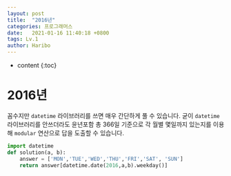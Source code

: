 ```yaml
---
layout: post
title:  "2016년"
categories: 프로그래머스
date:   2021-01-16 11:40:18 +0800
tags: Lv.1
author: Haribo
---
```


* content
{:toc}
# 2016년

꼼수지만 `datetime` 라이브러리를 쓰면 매우 간단하게 풀 수 있습니다. 굳이 `datetime` 라이브러리를 안쓰더라도 윤년포함 총 366일 기준으로 각 월별 몇일까지 있는지를 이용해  `modular` 연산으로 답을 도출할 수 있습니다.

```python
import datetime
def solution(a, b):
    answer = ['MON','TUE','WED','THU','FRI','SAT', 'SUN']
    return answer[datetime.date(2016,a,b).weekday()]
```

